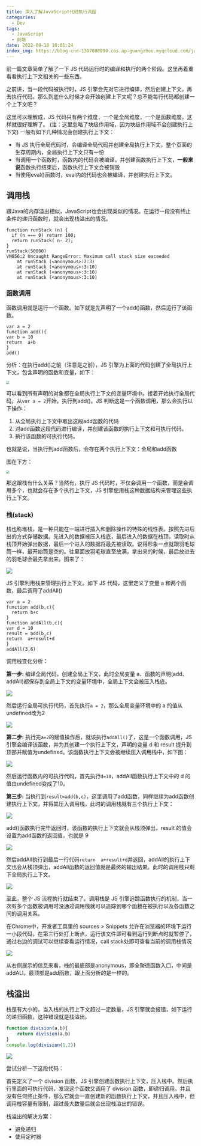 ```yaml
---
title: 深入了解JavaScript代码执行流程
categories:
  - Dev
tags:
  - JavaScript
  - 前端
date: 2022-09-18 10:01:24
index_img: https://blog-cnd-1307088890.cos.ap-guangzhou.myqcloud.com/javascript.jpg
---
```


<!-- more -->
<!-- categories:Dev、Ops、Study、Sth、News、work-->
<!-- tags: 
Python、MySQL、LeetCode、机器学习、Linux、Big Data、Java、BlockChain、Docker、Web 、分布式、
Maven、数据结构、JVM、JavaScript、Crontab、Shell、Ubuntu、VPN、NodeJS、String、VM、Hadoop、
Life、树莓派、Git、Hexo、算法、运维、网络、看法、电影、美学、写作、哲学、文档、绘画、前端、
历史、政治、社会、
 -->
前一篇文章简单了解了一下 JS 代码运行时的编译和执行的两个阶段。这里再着重看看执行上下文相关的一些东西。

之前讲，当一段代码被执行时，JS 引擎会先对它进行编译，然后创建上下文，再去执行代码。那么到底什么时候才会开始创建上下文呢？总不能每行代码都创建一个上下文吧？

这里可以理解成，JS 代码只有两个维度，一个是全局维度，一个是函数维度，这样就很好理解了。
(注：这里忽略了块级作用域，因为块级作用域不会创建执行上下文)
 一般有如下几种情况会创建执行上下文：

* 当 JS 执行全局代码时，会编译全局代码并创建全局执行上下文，整个页面的生存周期内，全局执行上下文只有一份
* 当调用一个函数时，函数内的代码会被编译，并创建函数执行上下文，**一般来说**函数执行结束后，函数执行上下文会被销毁
* 当使用eval()函数时，eval内的代码也会被编译，并创建执行上下文。



## 调用栈

跟Java的内存溢出相似，JavaScript也会出现类似的情况。在运行一段没有终止条件的递归函数时，就会出现栈溢出的情况。

```
function runStack (n) {
  if (n === 0) return 100;
  return runStack( n- 2);
}
runStack(50000)
VM656:2 Uncaught RangeError: Maximum call stack size exceeded
    at runStack (<anonymous>:2:3)
    at runStack (<anonymous>:3:10)
    at runStack (<anonymous>:3:10)
    at runStack (<anonymous>:3:10)
```

### 函数调用

函数调用就是运行一个函数。如下就是先声明了一个add()函数，然后运行了该函数。

```
var a = 2
function add(){
var b = 10
return  a+b
}
add()
```

分析：在执行add()之前（注意是之前），JS 引擎为上面的代码创建了全局执行上下文，包含声明的函数和变量，如下：

<img src="https://blog-cnd-1307088890.cos.ap-guangzhou.myqcloud.com/7fa2ed18e702861890d767ea547533da.png" style="zoom:50%;" />

可以看到所有声明的对象都在全局执行上下文的变量环境中。接着开始执行全局代码，从`var a = 2`开始，执行到add()。JS 判断这是一个函数调用，那么会执行以下操作：

1. 从全局执行上下文中取出这段add函数的代码
2. 对add函数这段代码进行编译，并创建该函数的执行上下文和可执行代码。
3. 执行该函数的可执行代码。

也就是说，当执行到add函数后，会存在两个执行上下文：全局和add函数

图在下方：

<img src="https://blog-cnd-1307088890.cos.ap-guangzhou.myqcloud.com/537efd9e96771dc50737117e615533ca.png" style="zoom:50%;" />

那这跟栈有什么关系？当然有，执行 JS 代码时，不仅会调用一个函数，而是会调用多个，也就会存在多个执行上下文，JS 引擎使用栈这种数据结构来管理这些执行上下文。

### 栈(stack)

栈也称堆栈，是一种只能在一端进行插入和删除操作的特殊的线性表。按照先进后出的方式存储数据。先进入的数据被压入栈底，最后进入的数据在栈顶。读取时从栈顶开始弹出数据，最后一个进入的数据将最先被读取。说得形象一点就跟羽毛球筒一样，最开始筒是空的。往里面放羽毛球直至放满，拿出来的时候，最后放进去的羽毛球会最先拿出来。图来了：

![](https://blog-cnd-1307088890.cos.ap-guangzhou.myqcloud.com/5e2bb65019053abfd5e7710e41d1b405.png)

JS 引擎利用栈来管理执行上下文。如下 JS 代码，这里定义了变量 a 和两个函数，最后调用了addAll()

```
var a = 2
function add(b,c){
  return b+c
}
function addAll(b,c){
var d = 10
result = add(b,c)
return  a+result+d
}
addAll(3,6)
```

调用栈变化分析：

**第一步:** 编译全局代码，创建全局上下文，此时全局变量 a、函数的声明(add、addAll)都保存到全局上下文的变量环境中，全局上下文会被压入栈底。

![](https://blog-cnd-1307088890.cos.ap-guangzhou.myqcloud.com/a5d7ec1f8f296412acc045835b85431d.png)

然后运行全局可执行代码，首先执行`a = 2`，那么全局变量环境中的 a 的值从undefined改为2

![](https://blog-cnd-1307088890.cos.ap-guangzhou.myqcloud.com/1d50269dbc5b4c69f83662ecdd977b1d.png)

**第二步:** 执行完`a=2`的赋值操作后，就该执行`addAll()`了，这是一个函数调用，JS 引擎会编译该函数，并为其创建一个执行上下文，声明的变量 d 和 result 提升到顶部并赋值为undefined。该函数执行上下文会被继续压入调用栈中，如下图：

   ![](https://blog-cnd-1307088890.cos.ap-guangzhou.myqcloud.com/7d6c4c45db4ef9b900678092e6c53652.png)

然后运行函数内的可执行代码，首先执行`d=10`，addAll函数执行上下文中的 d 的值由undefined变成了10。

**第三步:** 当执行到`result=add(b,c)`，这里调用了add函数，同样继续为add函数创建执行上下文，并将其压入调用栈，此时的调用栈就有三个执行上下文：

   ![](https://blog-cnd-1307088890.cos.ap-guangzhou.myqcloud.com/ccfe41d906040031a7df1e4f1bce5837.png)

add()函数执行完毕返回时，该函数的执行上下文就会从栈顶弹出，result 的值会设置为add函数的返回值，也就是 9

![](https://blog-cnd-1307088890.cos.ap-guangzhou.myqcloud.com/03ca801a5372f941bf17d6088fee0f96.png)

然后addAll执行到最后一行代码`return  a+result+d`并返回，addAll的执行上下文也会从栈顶弹出，addAll函数的返回值就是最终的输出结果。此时的调用栈只剩下全局执行上下文。

![](https://blog-cnd-1307088890.cos.ap-guangzhou.myqcloud.com/d0ac1d6e77735338fa97cc9a3f6c717b.png)

至此，整个 JS 流程执行就结束了。调用栈是 JS 引擎追踪函数执行的机制，当一次有多个函数被调用时没通过调用栈就可以追踪到哪个函数在被执行以及各函数之间的调用关系。



在Chrome中，开发者工具里的 sources > Snippets 允许在浏览器的环境下运行一小段代码，在第三行处打上断点，运行该文件即可看到运行到断点时就暂停了，通过右边的调试可以继续查看运行情况，call stack处即可查看当前的调用栈情况

![](https://blog-cnd-1307088890.cos.ap-guangzhou.myqcloud.com/image-20220918094622958.png)

从右侧展示的信息来看，栈的最底部是anonymous，即全聚德函数入口，中间是addALl，最顶部是add函数，跟上面分析的是一样的。



## 栈溢出

栈是有大小的。当入栈的执行上下文超过一定数量，JS 引擎就会报错，如下运行的递归函数，这种错误就是栈溢出。

```javascript
function division(a,b){
    return division(a,b)
}
console.log(division(1,2))
```

![](https://blog-cnd-1307088890.cos.ap-guangzhou.myqcloud.com/image-20220918095332890.png)

尝试分析一下这段代码：

首先定义了一个 division 函数，JS 引擎创建函数执行上下文，压入栈中。然后执行里面的可执行代码，发现这个函数又调用了 division 函数，即递归调用。并且没有任何终止条件，那么它就会一直创建新的函数执行上下文，并且压入栈中，但调用栈容量有限制，超过最大数量后就会出现栈溢出的错误。

栈溢出的解决方案：

* 避免递归
* 使用定时器
